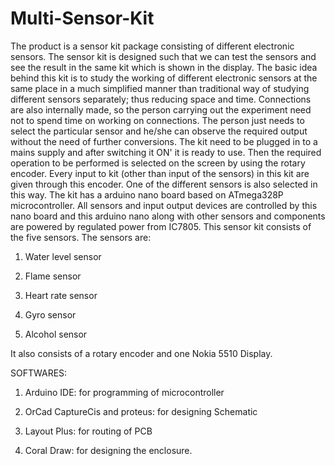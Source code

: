 # Multi-Sensor-Kit
The product is a sensor kit package consisting of different electronic sensors.
The sensor kit is designed such that we can test the sensors and see the result in the same
kit which is shown in the display. The basic idea behind this kit is to study the working of
different electronic sensors at the same place in a much simplified manner than traditional
way of studying different sensors separately; thus reducing space and time. Connections
are also internally made, so the person carrying out the experiment need not to spend time
on working on connections. The person just needs to select the particular sensor and he/she
can observe the required output without the need of further conversions.
The kit need to be plugged in to a mains supply and after switching it ON' it is ready to
use. Then the required operation to be performed is selected on the screen by using the
rotary encoder. Every input to kit (other than input of the sensors) in this kit are given
through this encoder. One of the different sensors is also selected in this way. The kit has
a arduino nano board based on ATmega328P microcontroller. All sensors and input output
devices are controlled by this nano board and this arduino nano along with other sensors
and components are powered by regulated power from IC7805.
This sensor kit consists of the five sensors. The sensors are:

1. Water level sensor

2. Flame sensor

3. Heart rate sensor

4. Gyro sensor

5. Alcohol sensor

It also consists of a rotary encoder and one Nokia 5510 Display.

SOFTWARES:

1. Arduino IDE: for programming of microcontroller

2. OrCad CaptureCis and proteus: for designing Schematic

3. Layout Plus: for routing of PCB

4. Coral Draw: for designing the enclosure.

